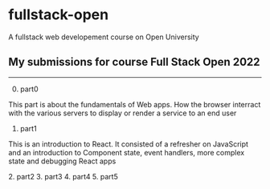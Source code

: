 # fullstack-open
A fullstack web developement course on Open University

## My submissions for course Full Stack Open 2022
___
0. part0
<p>This part is about the fundamentals of Web apps. How the browser interract with the various servers to display or render a service to an end user</p>

1. part1
<p>This is an introduction to React. It consisted of a refresher on JavaScript and an introduction to Component state, event handlers, more complex state and debugging React apps</p>
2. part2
3. part3
4. part4
5. part5
